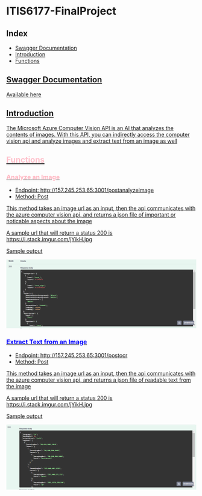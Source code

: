 <h1>ITIS6177-FinalProject</h1>
<h2>Index</h2>
<ul>
  <li><a href = "https://github.com/Jessicaruss99/ITIS6177-FinalProject#swagger-documentation"> Swagger Documentation</li>
   <li><a href = "https://github.com/Jessicaruss99/ITIS6177-FinalProject#introduction">Introduction</li>
   <li><a href = "https://github.com/Jessicaruss99/ITIS6177-FinalProject#functions">Functions</li>
</ul>
<h2 id = "swagger" >Swagger Documentation</h2>
<p><a href = "http://157.245.253.65:3001/docs"> Available here</p>
<h2>Introduction</h2>
<p>The Microsoft Azure Computer Vision API is an AI that analyzes the contents of images. With this API, you can indirectly access the computer vision api and analyze images and extract text from an image as well</p>

<h2 style="color:pink;" >Functions</h2>
<h3 style="color:lightpink;" >Analyze an Image</h3>
<ul>
  <li>Endpoint: http://157.245.253.65:3001/postanalyzeimage</li>
   <li>Method: Post</li>
</ul>
<p>This method takes an image url as an input, then the api communicates with the azure computer vision api, and returns a json file of important or noticable aspects about the image</p>
<p>A sample url that will return a status 200 is https://i.stack.imgur.com/jYikH.jpg</p>
<p>Sample output</p>
<img src="https://github.com/Jessicaruss99/ITIS6177-FinalProject/blob/main/image1.PNG">
          
<h3 style="color:blue" >Extract Text from an Image</h3>
<ul>
  <li>Endpoint: http://157.245.253.65:3001/postocr </li>
   <li>Method: Post</li>
</ul>
<p>This method takes an image url as an input, then the api communicates with the azure computer vision api, and returns a json file of readable text from the image</p>
<p>A sample url that will return a status 200 is https://i.stack.imgur.com/jYikH.jpg</p>
<p>Sample output</p>
<img src="https://github.com/Jessicaruss99/ITIS6177-FinalProject/blob/main/image2.PNG">
